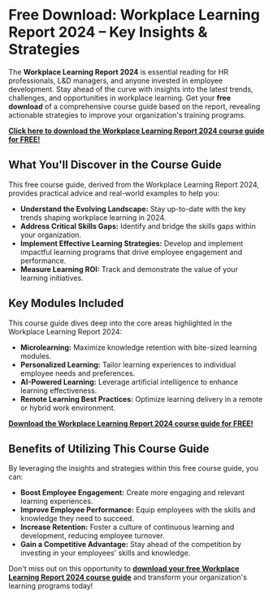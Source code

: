 # Free Download: Workplace Learning Report 2024 – Key Insights & Strategies

The **Workplace Learning Report 2024** is essential reading for HR professionals, L&D managers, and anyone invested in employee development. Stay ahead of the curve with insights into the latest trends, challenges, and opportunities in workplace learning. Get your **free download** of a comprehensive course guide based on the report, revealing actionable strategies to improve your organization's training programs.

[**Click here to download the Workplace Learning Report 2024 course guide for FREE!**](https://udemywork.com/workplace-learning-report-2024)

## What You'll Discover in the Course Guide

This free course guide, derived from the Workplace Learning Report 2024, provides practical advice and real-world examples to help you:

*   **Understand the Evolving Landscape:** Stay up-to-date with the key trends shaping workplace learning in 2024.
*   **Address Critical Skills Gaps:** Identify and bridge the skills gaps within your organization.
*   **Implement Effective Learning Strategies:** Develop and implement impactful learning programs that drive employee engagement and performance.
*   **Measure Learning ROI:** Track and demonstrate the value of your learning initiatives.

## Key Modules Included

This course guide dives deep into the core areas highlighted in the Workplace Learning Report 2024:

*   **Microlearning:** Maximize knowledge retention with bite-sized learning modules.
*   **Personalized Learning:** Tailor learning experiences to individual employee needs and preferences.
*   **AI-Powered Learning:** Leverage artificial intelligence to enhance learning effectiveness.
*   **Remote Learning Best Practices:** Optimize learning delivery in a remote or hybrid work environment.

[**Download the Workplace Learning Report 2024 course guide for FREE!**](https://udemywork.com/workplace-learning-report-2024)

## Benefits of Utilizing This Course Guide

By leveraging the insights and strategies within this free course guide, you can:

*   **Boost Employee Engagement:** Create more engaging and relevant learning experiences.
*   **Improve Employee Performance:** Equip employees with the skills and knowledge they need to succeed.
*   **Increase Retention:** Foster a culture of continuous learning and development, reducing employee turnover.
*   **Gain a Competitive Advantage:** Stay ahead of the competition by investing in your employees' skills and knowledge.

Don't miss out on this opportunity to **[download your free Workplace Learning Report 2024 course guide](https://udemywork.com/workplace-learning-report-2024)** and transform your organization's learning programs today!
